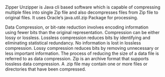 Zipper Unzipper is  Java cli based  software  which  is  capable  of  compressing  multiple  files into single Zip file and also decompresses files from Zip file to original files. It uses Oracle’s java.util.zip Package for processing.

Data Compression, or bit-rate reduction involves encoding information using fewer bits than the original representation. Compression can be either lossy or lossless. Lossless compression reduces bits by identifying and eliminating statistical redundancy. No information is lost in lossless  compression.  Lossy  compression  reduces  bits  by  removing  unnecessary  or  less important information. The process of reducing the size of a data file is referred to as data compression. Zip is an archive format that supports lossless data compression. A .zip file may contain one or more files or directories that have been compressed.
